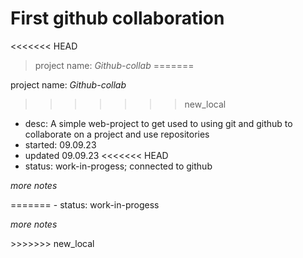# First github collaboration
<<<<<<< HEAD
> project name:   *Github-collab*
=======

project name:   *Github-collab*
>>>>>>> new_local
- desc:         A simple web-project to get used to using git and github
                to collaborate on a project and use repositories
- started:      09.09.23
- updated       09.09.23
<<<<<<< HEAD
- status:       work-in-progess; connected to github

*more notes*

<end>
=======
- status:       work-in-progess

*more notes*

<end>
>>>>>>> new_local
